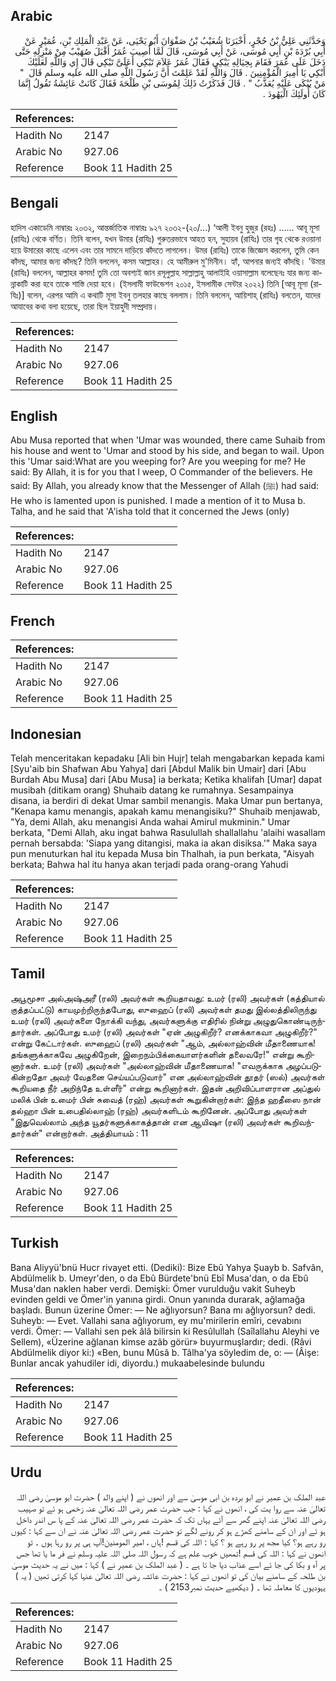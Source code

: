 ## Arabic


<div dir="rtl" lang="ar" style={{fontSize:'larger',backgroundColor:'#f8f9fa',padding:20}}>
وَحَدَّثَنِي عَلِيُّ بْنُ حُجْرٍ، أَخْبَرَنَا شُعَيْبُ بْنُ صَفْوَانَ أَبُو يَحْيَى، عَنْ عَبْدِ الْمَلِكِ بْنِ، عُمَيْرٍ عَنْ أَبِي بُرْدَةَ بْنِ أَبِي مُوسَى، عَنْ أَبِي مُوسَى، قَالَ لَمَّا أُصِيبَ عُمَرُ أَقْبَلَ صُهَيْبٌ مِنْ مَنْزِلِهِ حَتَّى دَخَلَ عَلَى عُمَرَ فَقَامَ بِحِيَالِهِ يَبْكِي فَقَالَ عُمَرُ عَلاَمَ تَبْكِي أَعَلَىَّ تَبْكِي قَالَ إِي وَاللَّهِ لَعَلَيْكَ أَبْكِي يَا أَمِيرَ الْمُؤْمِنِينَ ‏.‏ قَالَ وَاللَّهِ لَقَدْ عَلِمْتَ أَنَّ رَسُولَ اللَّهِ صلى الله عليه وسلم قَالَ ‏ "‏ مَنْ يُبْكَى عَلَيْهِ يُعَذَّبُ ‏"‏ ‏.‏ قَالَ فَذَكَرْتُ ذَلِكَ لِمُوسَى بْنِ طَلْحَةَ فَقَالَ كَانَتْ عَائِشَةُ تَقُولُ إِنَّمَا كَانَ أُولَئِكَ الْيَهُودَ ‏.‏
</div>
<div style={{backgroundColor:'#f8f9fa',padding:20, marginBottom: 10}}><table> <thead> <tr> <th>References:</th> <th></th> </tr> </thead> <tbody><tr><td>Hadith No</td><td>2147</td></tr><tr><td>Arabic No</td><td>927.06</td></tr><tr><td>Reference</td><td>Book 11 Hadith 25</td></tr></tbody></table></div>

## Bengali


<div dir="ltr" lang="bn" style={{fontSize:'larger',backgroundColor:'#f8f9fa',padding:20}}>
হাদিস একাডেমি নাম্বারঃ ২০৩২, আন্তর্জাতিক নাম্বারঃ ৯২৭ ২০৩২-(২০/...) ‘আলী ইবনু হুজুর (রহঃ) ...... আবূ মূসা (রাযিঃ) থেকে বর্ণিত। তিনি বলেন, যখন উমার (রাযিঃ) গুরুতরভাবে আহত হন, সুহায়ব (রাযিঃ) তার গৃহ থেকে রওয়ানা হয়ে উমারের কাছে এলেন এবং তার সামনে দাড়িয়ে কাঁদতে লাগলেন। উমর (রাযিঃ) তাকে জিজ্ঞেস করলেন, তুমি কেন কাঁদছ, আমার জন্য কাঁদছ? তিনি বললেন, কসম আল্লাহর। হে আমীরুল মু'মিনীন। হ্যাঁ, আপনার জন্যই কাঁদছি। 'উমার (রাযিঃ) বললেন, আল্লাহর কসম! তুমি তো অবশ্যই জান রসূলুল্লাহ সাল্লাল্লাহু আলাইহি ওয়াসাল্লাম বলেছেনঃ যার জন্য কান্নাকাটি করা হবে তাকে শাস্তি দেয়া হবে। (ইসলামী ফাউন্ডেশন ২০১৫, ইসলামীক সেন্টার ২০২২) তিনি [আবূ মূসা (রাযিঃ)] বলেন, এরপর আমি এ কথাটি মূসা ইবনু তলহার কাছে বললাম। তিনি বললেন, আয়িশাহ্ (রাযিঃ) বলতেন, যাদের আযাবের কথা বলা হয়েছে, তারা ছিল ইয়াহুদী সম্প্রদায়।
</div>
<div style={{backgroundColor:'#f8f9fa',padding:20, marginBottom: 10}}><table> <thead> <tr> <th>References:</th> <th></th> </tr> </thead> <tbody><tr><td>Hadith No</td><td>2147</td></tr><tr><td>Arabic No</td><td>927.06</td></tr><tr><td>Reference</td><td>Book 11 Hadith 25</td></tr></tbody></table></div>

## English


<div dir="ltr" lang="en" style={{fontSize:'larger',backgroundColor:'#f8f9fa',padding:20}}>
Abu Musa reported that when 'Umar was wounded, there came Suhaib from his house and went to 'Umar and stood by his side, and began to wail. Upon this 'Umar said:What are you weeping for? Are you weeping for me? He said: By Allah, it is for you that I weep, O Commander of the believers. He said: By Allah, you already know that the Messenger of Allah (ﷺ) had said: He who is lamented upon is punished. I made a mention of it to Musa b. Talha, and he said that 'A'isha told that it concerned the Jews (only)
</div>
<div style={{backgroundColor:'#f8f9fa',padding:20, marginBottom: 10}}><table> <thead> <tr> <th>References:</th> <th></th> </tr> </thead> <tbody><tr><td>Hadith No</td><td>2147</td></tr><tr><td>Arabic No</td><td>927.06</td></tr><tr><td>Reference</td><td>Book 11 Hadith 25</td></tr></tbody></table></div>

## French


<div dir="ltr" lang="fr" style={{fontSize:'larger',backgroundColor:'#f8f9fa',padding:20}}>

</div>
<div style={{backgroundColor:'#f8f9fa',padding:20, marginBottom: 10}}><table> <thead> <tr> <th>References:</th> <th></th> </tr> </thead> <tbody><tr><td>Hadith No</td><td>2147</td></tr><tr><td>Arabic No</td><td>927.06</td></tr><tr><td>Reference</td><td>Book 11 Hadith 25</td></tr></tbody></table></div>

## Indonesian


<div dir="ltr" lang="id" style={{fontSize:'larger',backgroundColor:'#f8f9fa',padding:20}}>
Telah menceritakan kepadaku [Ali bin Hujr] telah mengabarkan kepada kami [Syu'aib bin Shafwan Abu Yahya] dari [Abdul Malik bin Umair] dari [Abu Burdah Abu Musa] dari [Abu Musa] ia berkata; Ketika khalifah [Umar] dapat musibah (ditikam orang) Shuhaib datang ke rumahnya. Sesampainya disana, ia berdiri di dekat Umar sambil menangis. Maka Umar pun bertanya, "Kenapa kamu menangis, apakah kamu menangisiku?" Shuhaib menjawab, "Ya, demi Allah, aku menangisi Anda wahai Amirul mukminin." Umar berkata, "Demi Allah, aku ingat bahwa Rasulullah shallallahu 'alaihi wasallam pernah bersabda: 'Siapa yang ditangisi, maka ia akan disiksa.'" Maka saya pun menuturkan hal itu kepada Musa bin Thalhah, ia pun berkata, "Aisyah berkata; Bahwa hal itu hanya akan terjadi pada orang-orang Yahudi
</div>
<div style={{backgroundColor:'#f8f9fa',padding:20, marginBottom: 10}}><table> <thead> <tr> <th>References:</th> <th></th> </tr> </thead> <tbody><tr><td>Hadith No</td><td>2147</td></tr><tr><td>Arabic No</td><td>927.06</td></tr><tr><td>Reference</td><td>Book 11 Hadith 25</td></tr></tbody></table></div>

## Tamil


<div dir="ltr" lang="ta" style={{fontSize:'larger',backgroundColor:'#f8f9fa',padding:20}}>
அபூமூசா அல்அஷ்அரீ (ரலி) அவர்கள் கூறியதாவது: உமர் (ரலி) அவர்கள் (கத்தியால் குத்தப்பட்டு) காயமுற்றிருந்தபோது, ஸுஹைப் (ரலி) அவர்கள் தமது இல்லத்திலிருந்து உமர் (ரலி) அவர்களை நோக்கி வந்து, அவர்களுக்கு எதிரில் நின்று அழுதுகொண்டிருந்தார்கள். அப்போது உமர் (ரலி) அவர்கள் "ஏன் அழுகிறீர்? எனக்காகவா அழுகிறீர்?" என்று கேட்டார்கள். ஸுஹைப் (ரலி) அவர்கள் "ஆம், அல்லாஹ்வின் மீதாணையாக! தங்களுக்காகவே அழுகிறேன், இறைநம்பிக்கையாளர்களின் தலைவரே!" என்று கூறினார்கள். உமர் (ரலி) அவர்கள் "அல்லாஹ்வின் மீதாணையாக! "எவருக்காக அழப்படுகின்றதோ அவர் வேதனை செய்யப்படுவார்" என அல்லாஹ்வின் தூதர் (ஸல்) அவர்கள் கூறியதை நீர் அறிந்தே உள்ளீர்" என்று கூறினார்கள். இதன் அறிவிப்பாளரான அப்துல் மலிக் பின் உமைர் பின் சுவைத் (ரஹ்) அவர்கள் கூறுகின்றார்கள்: இந்த ஹதீஸை நான் தல்ஹா பின் உபைதில்லாஹ் (ரஹ்) அவர்களிடம் கூறினேன். அப்போது அவர்கள் "இதுவெல்லாம் அந்த யூதர்களுக்காகத்தான் என ஆயிஷா (ரலி) அவர்கள் கூறிவந்தார்கள்" என்றார்கள். அத்தியாயம் : 11
</div>
<div style={{backgroundColor:'#f8f9fa',padding:20, marginBottom: 10}}><table> <thead> <tr> <th>References:</th> <th></th> </tr> </thead> <tbody><tr><td>Hadith No</td><td>2147</td></tr><tr><td>Arabic No</td><td>927.06</td></tr><tr><td>Reference</td><td>Book 11 Hadith 25</td></tr></tbody></table></div>

## Turkish


<div dir="ltr" lang="tr" style={{fontSize:'larger',backgroundColor:'#f8f9fa',padding:20}}>
Bana Aliyyü'bnü Hucr rivayet etti. (Dediki): Bize Ebû Yahya Şuayb b. Safvân, Abdülmelik b. Umeyr'den, o da Ebû Bürdete'bnü Ebî Musa'dan, o da Ebû Musa'dan naklen haber verdi. Demişki: Ömer vurulduğu vakit Suheyb evinden geldi ve Ömer'in yanına girdi. Onun yanında durarak, ağlamağa başladı. Bunun üzerine Ömer: — Ne ağlıyorsun? Bana mı ağlıyorsun? dedi. Suheyb: — Evet. Vallahi sana ağlıyorum, ey mu'mirilerin emîri, cevabını verdi. Ömer: — Vallahi sen pek âlâ bilirsin ki Resûlullah (Saîlallahu Aleyhi ve Sellem), «Üzerine ağlanan kimse azâb görür» buyurmuşlardır; dedi. (Râvi Abdülmelik diyor ki:) «Ben, bunu Mûsâ b. Tâlha'ya söyledim de, o: — (Âişe: Bunlar ancak yahudiler idi, diyordu.) mukaabelesinde bulundu
</div>
<div style={{backgroundColor:'#f8f9fa',padding:20, marginBottom: 10}}><table> <thead> <tr> <th>References:</th> <th></th> </tr> </thead> <tbody><tr><td>Hadith No</td><td>2147</td></tr><tr><td>Arabic No</td><td>927.06</td></tr><tr><td>Reference</td><td>Book 11 Hadith 25</td></tr></tbody></table></div>

## Urdu


<div dir="rtl" lang="ur" style={{fontSize:'larger',backgroundColor:'#f8f9fa',padding:20}}>
عبد الملک بن عمیر نے ابو بردہ بن ابی موسیٰ سے اور انھوں نے ( اپنے والد ) حضرت ابو موسیٰ رضی اللہ تعالیٰ عنہ سے روا یت کی ، انھوں نے کہا : جب حضرت عمر رضی اللہ تعالیٰ عنہ زخمی ہو ئے تو صہیب رضی اللہ تعالیٰ عنہ اپنے گھر سے آئے یہاں تک کہ حضرت عمر رضی اللہ تعالیٰ عنہ کے پا س اندر داخل ہو ئے اور ان کے سامنے کھڑے ہو کر رونے لگے تو حضرت عمر رضی اللہ تعالیٰ عنہ نے ان سے کہا : کیوں رو رہے ہو؟ کیا مجھ پر رو رہے ہو ؟ کہا : اللہ کی قسم !ہاں ، امیر المومنین!آپ ہی پر رو رہا ہوں ۔ تو انھوں نے کہا : اللہ کی قسم !تمھیں خوب علم ہے کہ رسول اللہ صلی اللہ علیہ وسلم نے فر ما یا تھا جس پر آہ و بکا کی جا ئے اسے عذاب دیا جا تا ہے ۔ ( عبد الملک بن عمیر نے ) کہا : میں نے یہ حدیث موسیٰ بن طلحہ کے سامنے بیان کی تو انھوں نے کہا : حضرت عائشہ رضی اللہ تعالیٰ عنہا کہا کرتی تھیں ( یہ ) یہودیوں کا معاملہ تھا ۔ ( دیکھیے حدیث نمبر2153 ) ۔
</div>
<div style={{backgroundColor:'#f8f9fa',padding:20, marginBottom: 10}}><table> <thead> <tr> <th>References:</th> <th></th> </tr> </thead> <tbody><tr><td>Hadith No</td><td>2147</td></tr><tr><td>Arabic No</td><td>927.06</td></tr><tr><td>Reference</td><td>Book 11 Hadith 25</td></tr></tbody></table></div>